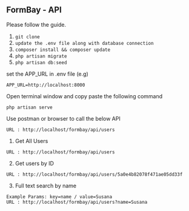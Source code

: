 ## FormBay - API

Please follow the guide.

1. `git clone`
2. `update the .env file along with database connection`
3. `composer install && composer update`
4. `php artisan migrate`
5. `php artisan db:seed`

set the APP_URL in .env file (e.g)

```
APP_URL=http://localhost:8000
```

Open terminal window and copy paste the following command

```
php artisan serve
```

Use postman or browser to call the below API
```
URL : http://localhost/formbay/api/users
```

1. Get All Users
```
URL : http://localhost/formbay/api/users
```
2. Get users by ID
```
URL : http://localhost/formbay/api/users/5a0e4b82078f471ae05dd33f
```
3. Full text search by name
```
Example Params: key=name / value=Susana
URL : http://localhost/formbay/api/users?name=Susana
